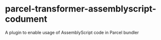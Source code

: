 # parcel-transformer-assemblyscript-codument
A plugin to enable usage of AssemblyScript code in Parcel bundler
